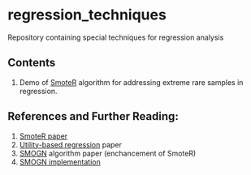 # regression_techniques
Repository containing special techniques for regression analysis

## Contents
1. Demo of [SmoteR](https://core.ac.uk/download/pdf/29202178.pdf) algorithm for addressing extreme rare samples in regression.

## References and Further Reading:
1. [SmoteR paper](https://core.ac.uk/download/pdf/29202178.pdf)
2. [Utility-based regression](https://www.researchgate.net/publication/220699419_Utility-Based_Regression) paper
3. [SMOGN](http://proceedings.mlr.press/v74/branco17a/branco17a.pdf) algorithm paper (enchancement of SmoteR)
4. [SMOGN implementation](https://github.com/nickkunz/smogn)

